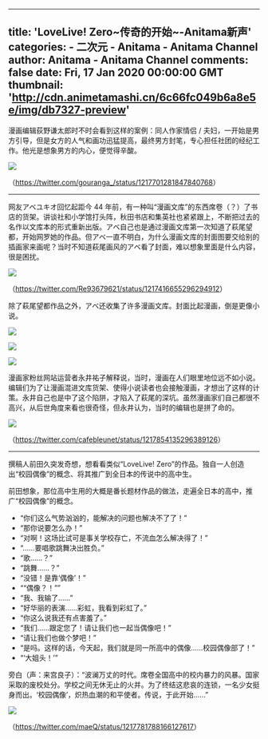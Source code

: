 
---
title: 'LoveLive! Zero~传奇的开始~-Anitama新声'
categories: 
    - 二次元
    - Anitama - Anitama Channel
author: Anitama - Anitama Channel
comments: false
date: Fri, 17 Jan 2020 00:00:00 GMT
thumbnail: 'http://cdn.animetamashi.cn/6c66fc049b6a8e5e/img/db7327-preview'
---

<div>   
<p>漫画编辑荻野谦太郎时不时会看到这样的案例：同人作家情侣 / 夫妇，一开始是男方引导，但是女方的人气和画功迅猛提高，最终男方封笔，专心担任社团的经纪工作。他光是想象男方的内心，便觉得辛酸。</p>
<p><img data-src="http://cdn.animetamashi.cn/6c66fc049b6a8e5e/img/db7327-preview" alt=" " src="http://cdn.animetamashi.cn/6c66fc049b6a8e5e/img/db7327-preview" referrerpolicy="no-referrer"></p>
<p>（<a href="https://twitter.com/gouranga_/status/1217701281847840768" title="https://twitter.com/gouranga_/status/1217701281847840768">https://twitter.com/gouranga_/status/1217701281847840768</a>）</p>
<hr>
<p>网友アベユキオ回忆起距今 44 年前，有一种叫“漫画文库”的东西席卷（？）了书店的货架。讲谈社和小学馆打头阵，秋田书店和集英社也紧紧跟上，不断把过去的名作以文库本的形式重新出版。アベ自己也是通过漫画文库第一次知道了萩尾望都，开始网罗她的作品。但アベ一直不明白，为什么漫画文库的封面图要交给别的插画家来画呢？当时不知道萩尾画风的アベ看了封面，难以想象里面是什么内容，很是困扰。</p>
<p><img data-src="http://cdn.animetamashi.cn/6c66fc049b6a8e5e/img/5f7dab-preview" alt=" " src="http://cdn.animetamashi.cn/6c66fc049b6a8e5e/img/5f7dab-preview" referrerpolicy="no-referrer"></p>
<p>（<a href="https://twitter.com/Re93679621/status/1217416655296294912" title="https://twitter.com/Re93679621/status/1217416655296294912">https://twitter.com/Re93679621/status/1217416655296294912</a>）</p>
<p>除了萩尾望都作品之外，アベ还收集了许多漫画文库。封面比起漫画，倒是更像小说。</p>
<p><img data-src="http://cdn.animetamashi.cn/6c66fc049b6a8e5e/img/5bb978-preview" alt=" " src="http://cdn.animetamashi.cn/6c66fc049b6a8e5e/img/5bb978-preview" referrerpolicy="no-referrer"></p>
<p><img data-src="http://cdn.animetamashi.cn/6c66fc049b6a8e5e/img/33473c-preview" alt=" " src="http://cdn.animetamashi.cn/6c66fc049b6a8e5e/img/33473c-preview" referrerpolicy="no-referrer"></p>
<p><img data-src="http://cdn.animetamashi.cn/6c66fc049b6a8e5e/img/6aa25e-preview" alt=" " src="http://cdn.animetamashi.cn/6c66fc049b6a8e5e/img/6aa25e-preview" referrerpolicy="no-referrer"></p>
<p>漫画家粉丝网站运营者永井祐子解释说，当时，漫画在人们眼里地位远不如小说。编辑们为了让漫画混进文库货架、使得小说读者也会接触漫画，才想出了这样的计策。永井自己也是中了这个陷阱，才陷入了萩尾的深坑。虽然漫画家们自己都很不高兴，从后世角度来看也很奇怪，但永井认为，当时的编辑也是拼了命的。</p>
<p><img data-src="http://cdn.animetamashi.cn/6c66fc049b6a8e5e/img/05b8a9-preview" alt=" " src="http://cdn.animetamashi.cn/6c66fc049b6a8e5e/img/05b8a9-preview" referrerpolicy="no-referrer"></p>
<p>（<a href="https://twitter.com/cafebleunet/status/1217854135296389126" title="https://twitter.com/cafebleunet/status/1217854135296389126">https://twitter.com/cafebleunet/status/1217854135296389126</a>）</p>
<hr>
<p>撰稿人前田久突发奇想，想看看类似“LoveLive! Zero”的作品。独自一人创造出“校园偶像”的概念、将其推广到全日本的传说中的高中生。</p>
<p>前田想象，那位高中生用的大概是番长题材作品的做法，走遍全日本的高中，推广“校园偶像”的概念。</p>
<ul>
  <li>“你们这么气势汹汹的，能解决的问题也解决不了了！”</li>
  <li>“那你说要怎么办！”</li>
  <li>“对啊！这场比试可是事关学校存亡，不流血怎么解决得了！”</li>
  <li>“……要唱歌跳舞决出胜负。”</li>
  <li>“歌……？”</li>
  <li>“跳舞……？”</li>
  <li>“没错！是靠‘偶像’！”</li>
  <li>““偶像？！””</li>
  <li>“我、我输了……”</li>
  <li>“好华丽的表演……彩虹，我看到彩虹了。”</li>
  <li>“你这么说我还有点害羞了。”</li>
  <li>“我们……跟定您了！请让我们也一起当偶像吧！”</li>
  <li>“请让我们也做个梦吧！”</li>
  <li>“是吗。这样的话，今天起，我们就是同一所高中的偶像……校园偶像部了！”</li>
  <li>“‘大姐头！’”</li>
</ul>
<p>旁白（声：来宫良子）：“波澜万丈的时代。席卷全国高中的校内暴力的风暴。国家采取的废校处分。学校之间无休无止的火并。为了终结这悲哀的连锁，一名少女挺身而出。‘校园偶像’，炽热血潮的和平使者。传说，于此开始……”</p>
<p><img data-src="http://cdn.animetamashi.cn/6c66fc049b6a8e5e/img/8286d5-preview" alt=" " src="http://cdn.animetamashi.cn/6c66fc049b6a8e5e/img/8286d5-preview" referrerpolicy="no-referrer"></p>
<p>（<a href="https://twitter.com/maeQ/status/1217781788166127617" title="https://twitter.com/maeQ/status/1217781788166127617">https://twitter.com/maeQ/status/1217781788166127617</a>）</p>  
</div>
            